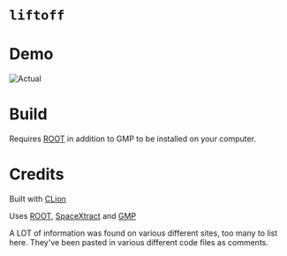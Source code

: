 # `liftoff`

# Demo

![Actual](https://i.postimg.cc/P5h04bG9/liftoff.png)

# Build

Requires [ROOT](https://root.cern.ch/) in addition to GMP
to be installed on your computer.

# Credits

Built with [CLion](https://www.jetbrains.com/clion/)

Uses [ROOT](https://root.cern.ch/), 
[SpaceXtract](https://github.com/shahar603/SpaceXtract)
and [GMP](https://gmplib.org/)

A LOT of information was found on various different sites,
too many to list here. They've been pasted in various
different code files as comments.
